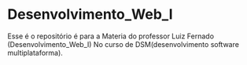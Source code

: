 # Desenvolvimento_Web_I
Esse é o repositório é para  a Materia do professor Luiz Fernado (Desenvolvimento_Web_I) No curso de DSM(desenvolvimento software multiplataforma).
